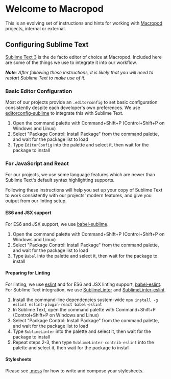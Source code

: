 # Welcome to Macropod

This is an evolving set of instructions and hints for working with [Macropod](https://macropod.com) projects, internal or external.

## Configuring Sublime Text

[Sublime Text 3](http://www.sublimetext.com/3) is the de facto editor of choice at Macropod. Included here are some of the things we use to integrate it into our workflow.

_**Note**: After following these instructions, it is likely that you will need to restart Sublime Text to make use of it._

### Basic Editor Configuration

Most of our projects provide an `.editorconfig` to set basic configuration consistently despite each developer's own preferences. We use [editorconfig-sublime](https://github.com/sindresorhus/editorconfig-sublime) to integrate this with Sublime Text.

1. Open the command palette with Command+Shift+P (Control+Shift+P on Windows and Linux)
2. Select "Package Control: Install Package" from the command palette, and wait for the package list to load
3. Type `EditorConfig` into the palette and select it, then wait for the package to install

### For JavaScript and React

For our projects, we use some language features which are newer than Sublime Text's default syntax highlighting supports.

Following these instructions will help you set up your copy of Sublime Text to work consistently with our projects' modern features, and give you output from our linting setup.

#### ES6 and JSX support

For ES6 and JSX support, we use [babel-sublime](https://github.com/babel/babel-sublime).

1. Open the command palette with Command+Shift+P (Control+Shift+P on Windows and Linux)
2. Select "Package Control: Install Package" from the command palette, and wait for the package list to load
3. Type `Babel` into the palette and select it, then wait for the package to install

#### Preparing for Linting

For linting, we use [eslint](http://eslint.org) and for ES6 and JSX linting support, [babel-eslint](https://github.com/babel/babel-eslint). For Sublime Text integration, we use [SublimeLinter](https://github.com/SublimeLinter/SublimeLinter3) and [SublimeLinter-eslint](https://github.com/roadhump/SublimeLinter-eslint).

1. Install the command-line dependencies system-wide
   `npm install -g eslint eslint-plugin-react babel-eslint`
2. In Sublime Text, open the command palette with Command+Shift+P (Control+Shift+P on Windows and Linux)
2. Select "Package Control: Install Package" from the command palette, and wait for the package list to load
3. Type `SublimeLinter` into the palette and select it, then wait for the package to install
4. Repeat steps 2-3, then type `SublimeLinter-contrib-eslint` into the palette and select it, then wait for the package to install

#### Stylesheets

Please see [.mcss](mcss.md) for how to write and compose your stylesheets.
